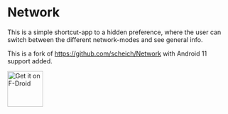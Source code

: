 # Network
This is a simple shortcut-app to a hidden preference, where the user can switch between the different network-modes and see general info.

This is a fork of https://github.com/scheich/Network with Android 11 support added.

[<img src="https://fdroid.gitlab.io/artwork/badge/get-it-on.png"
     alt="Get it on F-Droid"
     height="80">](https://f-droid.org/packages/pl.lebihan.network/)
